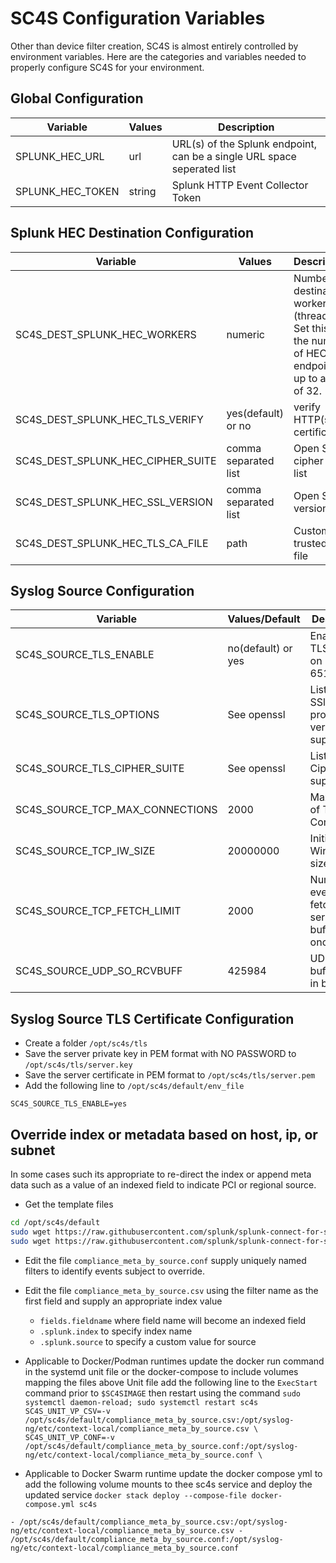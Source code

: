 # SC4S Configuration Variables

Other than device filter creation, SC4S is almost entirely controlled by environment variables.  Here are the categories
and variables needed to properly configure SC4S for your environment.

## Global Configuration

| Variable | Values        | Description |
|----------|---------------|-------------|
| SPLUNK_HEC_URL | url | URL(s) of the Splunk endpoint, can be a single URL space seperated list |
| SPLUNK_HEC_TOKEN | string | Splunk HTTP Event Collector Token |


## Splunk HEC Destination Configuration

| Variable | Values        | Description |
|----------|---------------|-------------|
| SC4S_DEST_SPLUNK_HEC_WORKERS | numeric | Number of destination workers (threads).  Set this to the number of HEC endpoints up to a max of 32. |
| SC4S_DEST_SPLUNK_HEC_TLS_VERIFY | yes(default) or no | verify HTTP(s) certificate |
| SC4S_DEST_SPLUNK_HEC_CIPHER_SUITE | comma separated list | Open SSL cipher suite list |
| SC4S_DEST_SPLUNK_HEC_SSL_VERSION |  comma separated list | Open SSL version list |
| SC4S_DEST_SPLUNK_HEC_TLS_CA_FILE | path | Custom trusted cert file |

## Syslog Source Configuration

| Variable | Values/Default | Description |
|----------|----------------|-------------|
| SC4S_SOURCE_TLS_ENABLE | no(default) or yes | Enable a TLS listener on port 6514 |
| SC4S_SOURCE_TLS_OPTIONS | See openssl | List of SSl/TLS protocol versions to support | 
| SC4S_SOURCE_TLS_CIPHER_SUITE | See openssl | List of Ciphers to support |
| SC4S_SOURCE_TCP_MAX_CONNECTIONS | 2000 | Max number of TCP Connections |
| SC4S_SOURCE_TCP_IW_SIZE | 20000000 | Initial Window size |
| SC4S_SOURCE_TCP_FETCH_LIMIT | 2000 | Number of events to fetch from server buffer at once |
| SC4S_SOURCE_UDP_SO_RCVBUFF | 425984 | UDP server buffer size in bytes |


## Syslog Source TLS Certificate Configuration

* Create a folder ``/opt/sc4s/tls``
* Save the server private key in PEM format with NO PASSWORD to ``/opt/sc4s/tls/server.key``
* Save the server certificate in PEM format to ``/opt/sc4s/tls/server.pem``
* Add the following line to ``/opt/sc4s/default/env_file``

```dotenv
SC4S_SOURCE_TLS_ENABLE=yes
```

## Override index or metadata based on host, ip, or subnet

In some cases such its appropriate to re-direct the index or append meta data such as a value of an
indexed field to indicate PCI or regional source.

* Get the template files
```bash
cd /opt/sc4s/default
sudo wget https://raw.githubusercontent.com/splunk/splunk-connect-for-syslog/master/package/etc/context-local/compliance_meta_by_source.conf
sudo wget https://raw.githubusercontent.com/splunk/splunk-connect-for-syslog/master/package/etc/context-local/compliance_meta_by_source.csv
```
* Edit the file ``compliance_meta_by_source.conf`` supply uniquely named filters to identify events subject to override.
* Edit the file ``compliance_meta_by_source.csv``  using the filter name as the first field and supply an appropriate index value
    * ``fields.fieldname`` where field name will become an indexed field
    * ``.splunk.index`` to specify index name
    * ``.splunk.source`` to specify a custom value for source 
    
* Applicable to Docker/Podman runtimes update the docker run command in the systemd unit file or the docker-compose to include volumes mapping the files above
Unit file add the following line to the `ExecStart` command prior to `$SC4SIMAGE` then restart using the command ``sudo systemctl daemon-reload; sudo systemctl restart sc4s``
``
SC4S_UNIT_VP_CSV=-v /opt/sc4s/default/compliance_meta_by_source.csv:/opt/syslog-ng/etc/context-local/compliance_meta_by_source.csv \
SC4S_UNIT_VP_CONF=-v /opt/sc4s/default/compliance_meta_by_source.conf:/opt/syslog-ng/etc/context-local/compliance_meta_by_source.conf \
``

* Applicable to Docker Swarm runtime update the docker compose yml to add the following volume mounts to thee sc4s service and deploy the updated service
``docker stack deploy --compose-file docker-compose.yml sc4s``
 

``
      - /opt/sc4s/default/compliance_meta_by_source.csv:/opt/syslog-ng/etc/context-local/compliance_meta_by_source.csv
      - /opt/sc4s/default/compliance_meta_by_source.conf:/opt/syslog-ng/etc/context-local/compliance_meta_by_source.conf
``

